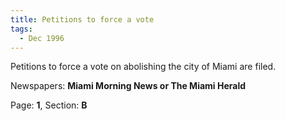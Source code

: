 ```yaml
---  
title: Petitions to force a vote  
tags:  
  - Dec 1996  
---  
```

  
Petitions to force a vote on abolishing the city of Miami are filed.  
  
Newspapers: **Miami Morning News or The Miami Herald**  
  
Page: **1**, Section: **B** 
